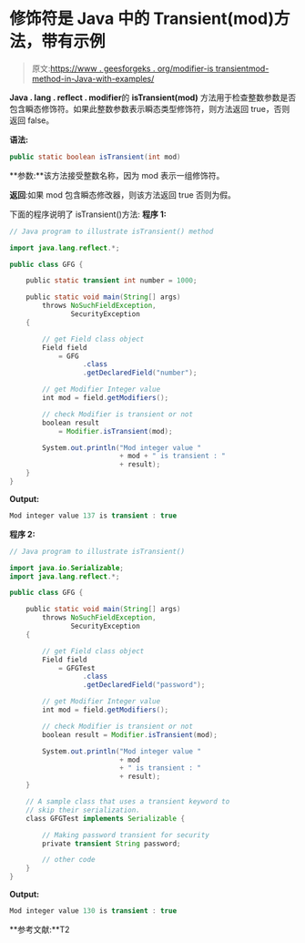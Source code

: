 # 修饰符是 Java 中的 Transient(mod)方法，带有示例

> 原文:[https://www . geesforgeks . org/modifier-is transientmod-method-in-Java-with-examples/](https://www.geeksforgeeks.org/modifier-istransientmod-method-in-java-with-examples/)

**Java . lang . reflect . modifier**的 **isTransient(mod)** 方法用于检查整数参数是否包含瞬态修饰符。如果此整数参数表示瞬态类型修饰符，则方法返回 true，否则返回 false。

**语法:**

```java
public static boolean isTransient(int mod)

```

**参数:**该方法接受整数名称，因为 mod 表示一组修饰符。

**返回**:如果 mod 包含瞬态修改器，则该方法返回 true 否则为假。

下面的程序说明了 isTransient()方法:
**程序 1:**

```java
// Java program to illustrate isTransient() method

import java.lang.reflect.*;

public class GFG {

    public static transient int number = 1000;

    public static void main(String[] args)
        throws NoSuchFieldException,
               SecurityException
    {

        // get Field class object
        Field field
            = GFG
                  .class
                  .getDeclaredField("number");

        // get Modifier Integer value
        int mod = field.getModifiers();

        // check Modifier is transient or not
        boolean result
            = Modifier.isTransient(mod);

        System.out.println("Mod integer value "
                           + mod + " is transient : "
                           + result);
    }
}
```

**Output:**

```java
Mod integer value 137 is transient : true

```

**程序 2:**

```java
// Java program to illustrate isTransient()

import java.io.Serializable;
import java.lang.reflect.*;

public class GFG {

    public static void main(String[] args)
        throws NoSuchFieldException,
               SecurityException
    {

        // get Field class object
        Field field
            = GFGTest
                  .class
                  .getDeclaredField("password");

        // get Modifier Integer value
        int mod = field.getModifiers();

        // check Modifier is transient or not
        boolean result = Modifier.isTransient(mod);

        System.out.println("Mod integer value "
                           + mod
                           + " is transient : "
                           + result);
    }

    // A sample class that uses a transient keyword to
    // skip their serialization.
    class GFGTest implements Serializable {

        // Making password transient for security
        private transient String password;

        // other code
    }
}
```

**Output:**

```java
Mod integer value 130 is transient : true

```

**参考文献:**T2